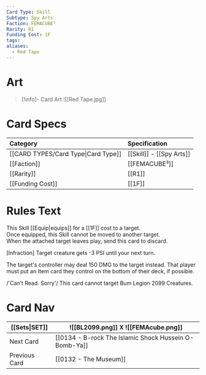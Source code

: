 ```yaml
---
Card Type: Skill
Subtype: Spy Arts
Faction: FEMACUBE³
Rarity: R1
Funding Cost: 1F
tags: 
aliases:
  - Red Tape
---
```

# Art

> [!info]- Card Art
> ![[Red Tape.jpg]]

# Card Specs

| Category | Specification| 
| :--- | :--- |
| [[CARD TYPES/Card Type\|Card Type]] | [[Skill]] - [[Spy Arts]] |  
| [[Faction]] | [[FEMACUBE³]] |  
| [[Rarity]] | [[R1]] |  
| [[Funding Cost]] | [[1F]] |  

# Rules Text  

This Skill [[Equip|equips]] for a [[1F]] cost to a target.  
Once equipped, this Skill cannot be moved to another target.  
When the attached target leaves play, send this card to discard.  

[Infraction] 
Target creature gets -3 PSI until your next turn.

The target's controller may deal 150 DMG to the target instead.
That player must put an Item card they control on the bottom of their deck, if possible.

/'Can’t Read. Sorry'/ 
This card cannot target Bum Legion 2099 Creatures.

# Card Nav

| [[Sets\|SET]] |  ![[BL2099.png]] 𐌢 ![[FEMAcube.png]] |
| ------------- | ------------------------------ |
| Next Card     | [[0134 - B-rock The Islamic Shock Hussein O-Bomb-Ya]] |
| Previous Card | [[0132 - The Museum]] |


